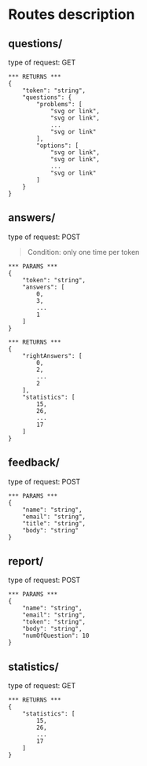 Routes description
==================
questions/   
----------
type of request: GET
```
*** RETURNS ***
{
	"token": "string",
	"questions": {
		"problems": [
			"svg or link",
			"svg or link",
			...
			"svg or link"
		],
		"options": [
			"svg or link",
			"svg or link",
			...
			"svg or link"
		]
	}
} 
```
answers/     
-------
type of request: POST   
> Condition: only one time per token
```
*** PARAMS ***
{
	"token": "string",
	"answers": [
		0,
		3,
		...
		1
	]
}
```
```
*** RETURNS ***
{
	"rightAnswers": [
		0,
		2,
		...
		2
	],
	"statistics": [
		15,
		26,
		...
		17
	]
}
```
feedback/    
---------   
type of request: POST   
```
*** PARAMS ***
{
	"name": "string",
	"email": "string",
	"title": "string",
	"body": "string"
}
```
report/
-------   
type of request: POST   
```
*** PARAMS ***
{
	"name": "string",
	"email": "string",
	"token": "string",
	"body": "string",
	"numOfQuestion": 10
}
```
statistics/  
-----------   
type of request: GET 
```
*** RETURNS ***
{
	"statistics": [
		15,
		26,
		...
		17
	]
} 
```